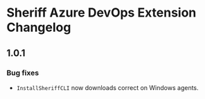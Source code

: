 # Sheriff Azure DevOps Extension Changelog

## 1.0.1

### Bug fixes

* `InstallSheriffCLI` now downloads correct on Windows agents.
